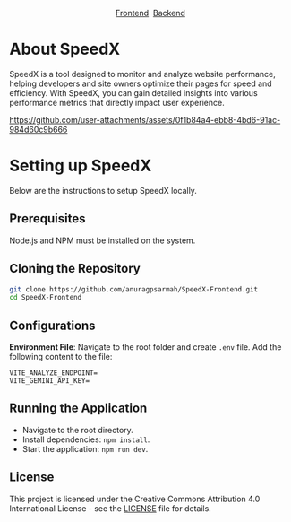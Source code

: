 <p align="center"><a href="https://github.com/anuragpsarmah/SpeedX-Frontend">Frontend</a>&nbsp;&nbsp;<a href="https://github.com/anuragpsarmah/SpeedX-Backend">Backend</a></p>

# About SpeedX

SpeedX is a tool designed to monitor and analyze website performance, helping developers and site owners optimize their pages for speed and efficiency. With SpeedX, you can gain detailed insights into various performance metrics that directly impact user experience.

https://github.com/user-attachments/assets/0f1b84a4-ebb8-4bd6-91ac-984d60c9b666

# Setting up SpeedX

Below are the instructions to setup SpeedX locally.

## Prerequisites

Node.js and NPM must be installed on the system.

## Cloning the Repository

```bash
git clone https://github.com/anuragpsarmah/SpeedX-Frontend.git
cd SpeedX-Frontend
```

## Configurations

**Environment File**: Navigate to the root folder and create `.env` file. Add the following content to the file:

    VITE_ANALYZE_ENDPOINT=
    VITE_GEMINI_API_KEY=    

## Running the Application

  - Navigate to the root directory.
  - Install dependencies: `npm install`.
  - Start the application: `npm run dev`.

## License

This project is licensed under the Creative Commons Attribution 4.0 International License - see the [LICENSE](LICENSE) file for details.

